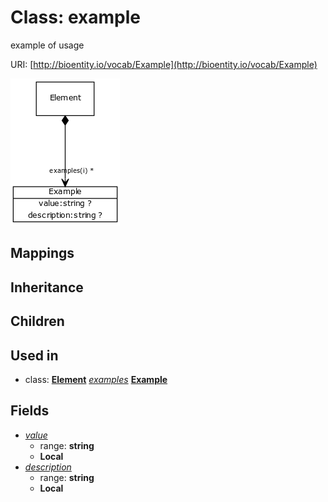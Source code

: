 # Class: example


example of usage

URI: [http://bioentity.io/vocab/Example](http://bioentity.io/vocab/Example)

![img](images/Example.png)
## Mappings

## Inheritance

## Children

## Used in

 *  class: **[Element](Element.md)** *[examples](examples.md)* **[Example](Example.md)**
## Fields

 * _[value](value.md)_
    * range: **string**
    * __Local__
 * _[description](description.md)_
    * range: **string**
    * __Local__
